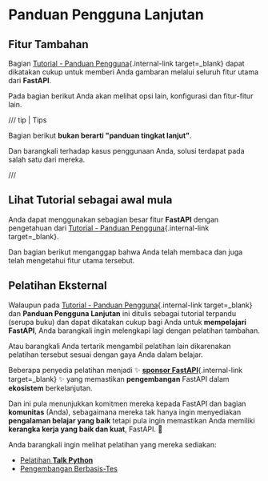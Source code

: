 # Panduan Pengguna Lanjutan

## Fitur Tambahan

Bagian [Tutorial - Panduan Pengguna](../tutorial/index.md){.internal-link target=_blank} dapat dikatakan cukup untuk memberi Anda gambaran melalui seluruh fitur utama dari **FastAPI**.

Pada bagian berikut Anda akan melihat opsi lain, konfigurasi dan fitur-fitur lain.

/// tip | Tips

Bagian berikut **bukan berarti "panduan tingkat lanjut"**.

Dan barangkali terhadap kasus penggunaan Anda, solusi terdapat pada salah satu dari mereka.

///

## Lihat Tutorial sebagai awal mula

Anda dapat menggunakan sebagian besar fitur **FastAPI** dengan pengetahuan dari [Tutorial - Panduan Pengguna](../tutorial/index.md){.internal-link target=_blank}.

Dan bagian berikut menganggap bahwa Anda telah membaca dan juga telah mengetahui fitur utama tersebut.

## Pelatihan Eksternal

Walaupun pada [Tutorial - Panduan Pengguna](../tutorial/index.md){.internal-link target=_blank} dan **Panduan Pengguna Lanjutan** ini ditulis sebagai tutorial terpandu (serupa buku) dan dapat dikatakan cukup bagi Anda untuk **mempelajari FastAPI**, Anda barangkali ingin melengkapi lagi dengan pelatihan tambahan.

Atau barangkali Anda tertarik mengambil pelatihan lain dikarenakan pelatihan tersebut sesuai dengan gaya Anda dalam belajar.

Beberapa penyedia pelatihan menjadi ✨ [**sponsor FastAPI**](../help-fastapi.md#sponsor-the-author){.internal-link target=_blank} ✨ yang memastikan **pengembangan** FastAPI dalam **ekosistem** berkelanjutan.

Dan ini pula menunjukkan komitmen mereka kepada FastAPI dan bagian **komunitas** (Anda), sebagaimana mereka tak hanya ingin menyediakan **pengalaman belajar yang baik** tetapi pula ingin memastikan Anda memiliki **kerangka kerja yang baik dan kuat**, FastAPI. 🙇

Anda barangkali ingin melihat pelatihan yang mereka sediakan:

* <a href="https://training.talkpython.fm/fastapi-courses" class="external-link" target="_blank">Pelatihan __Talk Python__</a>
* <a href="https://testdriven.io/courses/tdd-fastapi/" class="external-link" target="_blank">Pengembangan Berbasis-Tes</a>
